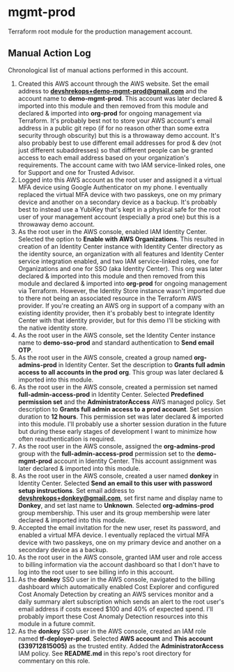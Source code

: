 # mgmt-prod

Terraform root module for the production management account.

## Manual Action Log

Chronological list of manual actions performed in this account.

1. Created this AWS account through the AWS website. Set the email address to **devshrekops+demo-mgmt-prod@gmail.com** and the account name to **demo-mgmt-prod**. This account was later declared & imported into this module and then removed from this module and declared & imported into **org-prod** for ongoing management via Terraform. It's probably best not to store your AWS account's email address in a public git repo (if for no reason other than some extra security through obscurity) but this is a throwaway demo account. It's also probably best to use different email addresses for prod & dev (not just different subaddresses) so that different people can be granted access to each email address based on your organization's requirements. The account came with two IAM service-linked roles, one for Support and one for Trusted Advisor.
2. Logged into this AWS account as the root user and assigned it a virtual MFA device using Google Authenticator on my phone. I eventually replaced the virtual MFA device with two passkeys, one on my primary device and another on a secondary device as a backup. It's probably best to instead use a YubiKey that's kept in a physical safe for the root user of your management account (especially a prod one) but this is a throwaway demo account.
3. As the root user in the AWS console, enabled IAM Identity Center. Selected the option to **Enable with AWS Organizations**. This resulted in creation of an Identity Center instance with Identity Center directory as the identity source, an organization with all features and Identity Center service integration enabled, and two IAM service-linked roles, one for Organizations and one for SSO (aka Identity Center). This org was later declared & imported into this module and then removed from this module and declared & imported into **org-prod** for ongoing management via Terraform. However, the Identity Store instance wasn't imported due to there not being an associated resource in the Terraform AWS provider. If you're creating an AWS org in support of a company with an existing identity provider, then it's probably best to integrate Identity Center with that identity provider, but for this demo I'll be sticking with the native identity store.
4. As the root user in the AWS console, set the Identity Center instance name to **demo-sso-prod** and standard authentication to **Send email OTP**.
5. As the root user in the AWS console, created a group named **org-admins-prod** in Identity Center. Set the description to **Grants full admin access to all accounts in the prod org**. This group was later declared & imported into this module.
6. As the root user in the AWS console, created a permission set named **full-admin-access-prod** in Identity Center. Selected **Predefined permission set** and the **AdministratorAccess** AWS managed policy. Set description to **Grants full admin access to a prod account**. Set session duration to **12 hours**. This permission set was later declared & imported into this module. I'll probably use a shorter session duration in the future but during these early stages of development I want to minimize how often reauthentication is required.
7. As the root user in the AWS console, assigned the **org-admins-prod** group with the **full-admin-access-prod** permission set to the **demo-mgmt-prod** account in Identity Center. This account assignment was later declared & imported into this module.
8. As the root user in the AWS console, created a user named **donkey** in Identity Center. Selected **Send an email to this user with password setup instructions**. Set email address to **devshrekops+donkey@gmail.com**, set first name and display name to **Donkey**, and set last name to **Unknown**. Selected **org-admins-prod** group membership. This user and its group membership were later declared & imported into this module.
9. Accepted the email invitation for the new user, reset its password, and enabled a virtual MFA device. I eventually replaced the virtual MFA device with two passkeys, one on my primary device and another on a secondary device as a backup.
10. As the root user in the AWS console, granted IAM user and role access to billing information via the account dashboard so that I don't have to log into the root user to see billing info in this account.
11. As the **donkey** SSO user in the AWS console, navigated to the billing dashboard which automatically enabled Cost Explorer and configured Cost Anomaly Detection by creating an AWS services monitor and a daily summary alert subscription which sends an alert to the root user's email address if costs exceed $100 and 40% of expected spend. I'll probably import these Cost Anomaly Detection resources into this module in a future commit.
12. As the **donkey** SSO user in the AWS console, created an IAM role named **tf-deployer-prod**. Selected **AWS account** and **This account (339712815005)** as the trusted entity. Added the **AdministratorAccess** IAM policy. See **README.md** in this repo's root directory for commentary on this role.
